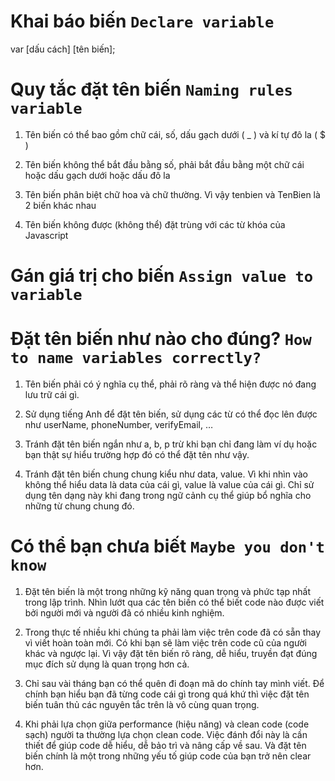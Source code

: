 # Khai báo biến `Declare variable`

var [dấu cách] [tên biến];

# Quy tắc đặt tên biến `Naming rules variable`

1. Tên biến có thể bao gồm chữ cái, số, dấu gạch dưới ( _ ) và kí tự đô la ( $ )

2. Tên biến không thể bắt đầu bằng số, phải bắt đầu bằng một chữ cái hoặc dấu gạch dưới hoặc dấu đô la

3. Tên biến phân biệt chữ hoa và chữ thường. Vì vậy tenbien và TenBien là 2 biến khác nhau

4. Tên biến không được (không thể) đặt trùng với các từ khóa của Javascript

# Gán giá trị cho biến `Assign value to variable`

# Đặt tên biến như nào cho đúng? `How to name variables correctly?`

1. Tên biến phải có ý nghĩa cụ thể, phải rõ ràng và thể hiện được nó đang lưu trữ cái gì.

2. Sử dụng tiếng Anh để đặt tên biến, sử dụng các từ có thể đọc lên được như userName, phoneNumber, verifyEmail, …

3. Tránh đặt tên biến ngắn như a, b, p trừ khi bạn chỉ đang làm ví dụ hoặc bạn thật sự hiểu trường hợp đó có thể đặt tên như vậy.

4. Tránh đặt tên biến chung chung kiểu như data, value. Vì khi nhìn vào không thể hiểu data là data của cái gì, value là value của cái gì. Chỉ sử dụng tên dạng này khi đang trong ngữ cảnh cụ thể giúp bổ nghĩa cho những từ chung chung đó.

# Có thể bạn chưa biết `Maybe you don't know`

1. Đặt tên biến là một trong những kỹ năng quan trọng và phức tạp nhất trong lập trình. Nhìn lướt qua các tên biến có thể biết code nào được viết bởi người mới và người đã có nhiều kinh nghiệm.

2. Trong thực tế nhiều khi chúng ta phải làm việc trên code đã có sẵn thay vì viết hoàn toàn mới. Có khi bạn sẽ làm việc trên code cũ của người khác và ngược lại. Vì vậy đặt tên biến rõ ràng, dễ hiểu, truyền đạt đúng mục đích sử dụng là quan trọng hơn cả.

3. Chỉ sau vài tháng bạn có thể quên đi đoạn mã do chính tay mình viết. Để chính bạn hiểu bạn đã từng code cái gì trong quá khứ thì việc đặt tên biến tuân thủ các nguyên tắc trên là vô cùng quan trọng.

4. Khi phải lựa chọn giữa performance (hiệu năng) và clean code (code sạch) người ta thường lựa chọn clean code. Việc đánh đổi này là cần thiết để giúp code dễ hiểu, dễ bảo trì và nâng cấp về sau. Và đặt tên biến chính là một trong những yếu tố giúp code của bạn trở nên clear hơn.